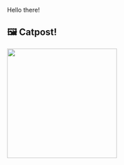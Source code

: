 Hello there!



## 🖼️ Catpost!

<sub>
    <img src="https://cdn2.thecatapi.com/images/kh.jpg" height="256">
</sub>

